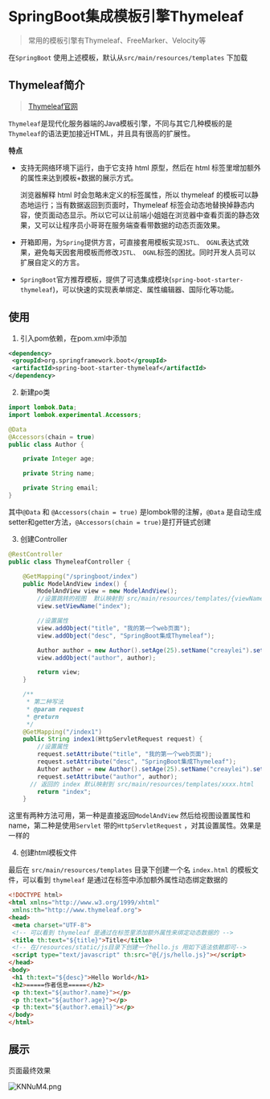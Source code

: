 # SpringBoot集成模板引擎Thymeleaf

> 常用的模板引擎有Thymeleaf、FreeMarker、Velocity等

在`SpringBoot` 使用上述模板，默认从`src/main/resources/templates` 下加载

## Thymeleaf简介

> [Thymeleaf官网](https://www.thymeleaf.org/)

`Thymeleaf`是现代化服务器端的Java模板引擎，不同与其它几种模板的是`Thymeleaf`的语法更加接近HTML，并且具有很高的扩展性。

**特点**

- 支持无网络环境下运行，由于它支持 html 原型，然后在 html 标签里增加额外的属性来达到模板+数据的展示方式。

  浏览器解释 html 时会忽略未定义的标签属性，所以 thymeleaf 的模板可以静态地运行；当有数据返回到页面时，Thymeleaf 标签会动态地替换掉静态内容，使页面动态显示。所以它可以让前端小姐姐在浏览器中查看页面的静态效果，又可以让程序员小哥哥在服务端查看带数据的动态页面效果。

- 开箱即用，为`Spring`提供方言，可直接套用模板实现`JSTL、 OGNL`表达式效果，避免每天因套用模板而修改`JSTL、 OGNL`标签的困扰。同时开发人员可以扩展自定义的方言。

- `SpringBoot`官方推荐模板，提供了可选集成模块(`spring-boot-starter-thymeleaf`)，可以快速的实现表单绑定、属性编辑器、国际化等功能。

## 使用

1. 引入pom依赖，在pom.xml中添加

```xml
<dependency>
 <groupId>org.springframework.boot</groupId>
 <artifactId>spring-boot-starter-thymeleaf</artifactId>
</dependency>
```

2. 新建po类

```java
import lombok.Data;
import lombok.experimental.Accessors;

@Data
@Accessors(chain = true)
public class Author {

    private Integer age;

    private String name;

    private String email;
}
```

其中`@Data` 和 `@Accessors(chain = true)` 是lombok带的注解，`@Data` 是自动生成setter和getter方法，`@Accessors(chain = true)`是打开链式创建

3. 创建Controller

```java
@RestController
public class ThymeleafController {

    @GetMapping("/springboot/index")
    public ModelAndView index() {
        ModelAndView view = new ModelAndView();
        //设置跳转的视图  默认映射到 src/main/resources/templates/{viewName}.html
        view.setViewName("index");

        //设置属性
        view.addObject("title", "我的第一个web页面");
        view.addObject("desc", "SpringBoot集成Thymeleaf");

        Author author = new Author().setAge(25).setName("creaylei").setEmail("984700833@qq.com");
        view.addObject("author", author);

        return view;
    }

    /**
     * 第二种写法
     * @param request
     * @return
     */
    @GetMapping("/index1")
    public String index1(HttpServletRequest request) {
        //设置属性
        request.setAttribute("title", "我的第一个web页面");
        request.setAttribute("desc", "SpringBoot集成Thymeleaf");
        Author author = new Author().setAge(25).setName("creaylei").setEmail("984700833@qq.com");
        request.setAttribute("author", author);
      // 返回的 index 默认映射到 src/main/resources/templates/xxxx.html
        return "index";
    }
```

这里有两种方法可用，第一种是直接返回`ModelAndView` 然后给视图设置属性和name，第二种是使用`Servlet` 带的`HttpServletRequest` ，对其设置属性。效果是一样的

4. 创建html模板文件

最后在 `src/main/resources/templates` 目录下创建一个名 `index.html` 的模板文件，可以看到 `thymeleaf` 是通过在标签中添加额外属性动态绑定数据的

```html
<!DOCTYPE html>
<html xmlns="http://www.w3.org/1999/xhtml"
 xmlns:th="http://www.thymeleaf.org">
<head>
 <meta charset="UTF-8">
 <!-- 可以看到 thymeleaf 是通过在标签里添加额外属性来绑定动态数据的 -->
 <title th:text="${title}">Title</title>
 <!-- 在/resources/static/js目录下创建一个hello.js 用如下语法依赖即可-->
 <script type="text/javascript" th:src="@{/js/hello.js}"></script>
</head>
<body>
 <h1 th:text="${desc}">Hello World</h1>
 <h2>=====作者信息=====</h2>
 <p th:text="${author?.name}"></p>
 <p th:text="${author?.age}"></p>
 <p th:text="${author?.email}"></p>
</body>
</html>
```

## 展示

页面最终效果

![KNNuM4.png](/Users/zhangleishuidihuzhu.com/Pictures/wiznote/KNNuM4.png)

